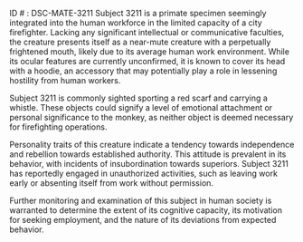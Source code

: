 ID # : DSC-MATE-3211
Subject 3211 is a primate specimen seemingly integrated into the human workforce in the limited capacity of a city firefighter. Lacking any significant intellectual or communicative faculties, the creature presents itself as a near-mute creature with a perpetually frightened mouth, likely due to its average human work environment. While its ocular features are currently unconfirmed, it is known to cover its head with a hoodie, an accessory that may potentially play a role in lessening hostility from human workers. 

Subject 3211 is commonly sighted sporting a red scarf and carrying a whistle. These objects could signify a level of emotional attachment or personal significance to the monkey, as neither object is deemed necessary for firefighting operations. 

Personality traits of this creature indicate a tendency towards independence and rebellion towards established authority. This attitude is prevalent in its behavior, with incidents of insubordination towards superiors. Subject 3211 has reportedly engaged in unauthorized activities, such as leaving work early or absenting itself from work without permission. 

Further monitoring and examination of this subject in human society is warranted to determine the extent of its cognitive capacity, its motivation for seeking employment, and the nature of its deviations from expected behavior.